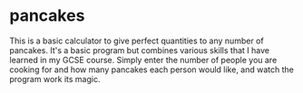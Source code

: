 # pancakes
This is a basic calculator to give perfect quantities to any number of pancakes. It's a basic program but combines various skills that I have learned in my GCSE course.
Simply enter the number of people you are cooking for and how many pancakes each person would like, and watch the program work its magic.
